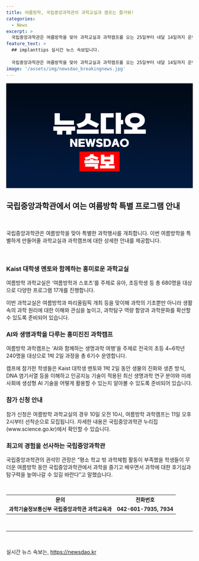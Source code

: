 ```yaml
---
title: 여름방학, 국립중앙과학관의 과학교실과 캠프는 즐거워!
categories:
  - News
excerpt: >
  국립중앙과학관은 여름방학을 맞아 과학교실과 과학캠프를 오는 25일부터 내달 14일까지 운영한다. 여름방학 과학교실은 ‘여름방학과 스포츠’를 주제로 총 680명을 대상으로 다채로운 프로그램 17개를 진행하며, 과학탐구 역량 함양과 과학문화를 확산할 수 있도록 준비됐다. 여름방학 과학캠프는 ‘AI와 함께하는 생명과학 여행’을 주제로 초등 4~6학년 240명을 대상으로 1박 2일 과정을 운영하며, 자세한 내용은 국립중앙과학관 누리집에서 확인할 수 있다.
feature_text: >
  ## implanttips 실시간 뉴스 속보입니다.

  국립중앙과학관은 여름방학을 맞아 과학교실과 과학캠프를 오는 25일부터 내달 14일까지 운영한다. 여름방학 과학교실은 ‘여름방학과 스포츠’를 주제로 총 680명을 대상으로 다채로운 프로그램 17개를 진행하며, 과학탐구 역량 함양과 과학문화를 확산할 수 있도록 준비됐다. 여름방학 과학캠프는 ‘AI와 함께하는 생명과학 여행’을 주제로 초등 4~6학년 240명을 대상으로 1박 2일 과정을 운영하며, 자세한 내용은 국립중앙과학관 누리집에서 확인할 수 있다.
image: '/assets/img/newsdao_breakingnews.jpg'
---
```


<p><img src="/assets/img/newsdao_breakingnews.jpg" alt="implanttips 속보" /></p>

<h2 data-ke-size="size26">국립중앙과학관에서 여는 여름방학 특별 프로그램 안내</h2>

<p data-ke-size="size16">&nbsp;</p>

<p>국립중앙과학관은 여름방학을 맞아 특별한 과학행사를 개최합니다. 이번 여름방학을 특별하게 만들어줄 과학교실과 과학캠프에 대한 상세한 안내를 제공합니다.</p>

<p data-ke-size="size16">&nbsp;</p>

<h3>Kaist 대학생 멘토와 함께하는 흥미로운 과학교실</h3>

<p data-ke-size="size16">여름방학 과학교실은 ‘여름방학과 스포츠’를 주제로 유아, 초등학생 등 총 680명을 대상으로 다양한 프로그램 17개를 진행합니다.</p>

<p data-ke-size="size16">이번 과학교실은 여름방학과 파리올림픽 개최 등을 맞이해 과학의 기초뿐만 아니라 생활 속의 과학 원리에 대한 이해와 관심을 높이고, 과학탐구 역량 함양과 과학문화를 확산할 수 있도록 준비되어 있습니다.</p>

<h3>AI와 생명과학을 다루는 흥미진진 과학캠프</h3>

<p data-ke-size="size16">여름방학 과학캠프는 ‘AI와 함께하는 생명과학 여행’을 주제로 전국의 초등 4~6학년 240명을 대상으로 1박 2일 과정을 총 6기수 운영합니다.</p>

<p data-ke-size="size16">캠프에 참가한 학생들은 Kaist 대학생 멘토와 1박 2일 동안 생물의 진화와 생존 방식, DNA 염기서열 등을 이해하고 인공지능 기술이 적용된 최신 생명과학 연구 분야와 미래사회에 생성형 AI 기술을 어떻게 활용할 수 있는지 알아볼 수 있도록 준비되어 있습니다.</p>

<h3>참가 신청 안내</h3>

<p data-ke-size="size16">참가 신청은 여름방학 과학교실의 경우 10일 오전 10시, 여름방학 과학캠프는 11일 오후 2시부터 선착순으로 모집됩니다. 자세한 내용은 국립중앙과학관 누리집(www.science.go.kr)에서 확인할 수 있습니다.</p>

<h3>최고의 경험을 선사하는 국립중앙과학관</h3>

<p data-ke-size="size16">국립중앙과학관의 권석민 관장은 “평소 학교 밖 과학체험 활동이 부족했을 학생들이 무더운 여름방학 동안 국립중앙과학관에서 과학을 즐기고 배우면서 과학에 대한 호기심과 탐구력을 높여나갈 수 있길 바란다”고 말했습니다.</p>

<p data-ke-size="size16">&nbsp;</p>

<table>
<tbody>
<tr>
<td style="text-align: center; height: 17px;"><b>문의</b></td>
<td style="text-align: center; height: 17px;"><b>전화번호</b></td>
</tr>
<tr>
<td style="text-align: center; height: 17px;"><b>과학기술정보통신부 국립중앙과학관 과학교육과</b></td>
<td style="text-align: center; height: 17px;"><b>042-601-7935, 7934</b></td>
</tr>
</tbody>
</table>

<p data-ke-size="size16">&nbsp;</p>

<hr>

<p data-ke-size="size16">&nbsp;</p>
실시간 뉴스 속보는, <a href="https://newsdao.kr" rel="dofollow">https://newsdao.kr</a>


